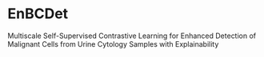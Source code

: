 # EnBCDet
Multiscale Self-Supervised Contrastive Learning for Enhanced Detection of Malignant Cells from Urine Cytology Samples with Explainability
